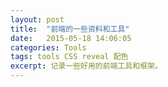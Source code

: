```yaml
---
layout: post
title:  "前端的一些资料和工具"
date:   2015-05-18 14:06:05
categories: Tools
tags: tools CSS reveal 配色
excerpt: 记录一些好用的前端工具和框架。
---
```


